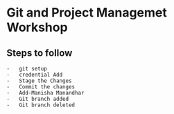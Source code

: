 # Git and Project Managemet Workshop

## Steps to follow

    -   git setup
    -   credential Add
    -   Stage the Changes
    -   Commit the changes
    -   Add-Manisha Manandhar
    -   Git branch added
    -   Git branch deleted
